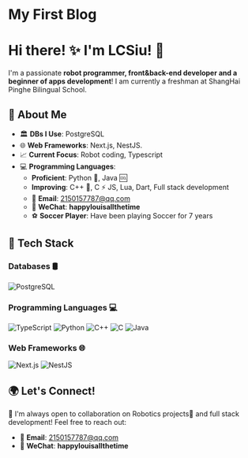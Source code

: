 # My First Blog
# Hi there! ✨ I'm LCSiu! 🚀

I'm a passionate **robot programmer, front&back-end developer and a beginner of apps development**! I am currently a freshman at ShangHai Pinghe Bilingual School. 

## 🚀 About Me

- 🏛 **DBs I Use**: PostgreSQL
-  🌐 **Web Frameworks**: Next.js, NestJS.
- 📈 **Current Focus**: Robot coding, Typescript
- 💻 **Programming Languages**:
  - **Proficient**: Python 🐍, Java 🆒
  - **Improving**: C++ 🚀, C ⚡ JS, Lua, Dart, Full stack development
  - 📧 **Email**: 2150157787@qq.com
  - 💬 **WeChat**: **happylouisallthetime**
  - ⚽ **Soccer Player**: Have been playing Soccer for 7 years




## 🔧 Tech Stack

### **Databases** 🛢
![PostgreSQL](https://img.shields.io/badge/PostgreSQL-336791?logo=postgresql&logoColor=white&style=for-the-badge)


### **Programming Languages** 💻
![TypeScript](https://img.shields.io/badge/TypeScript-3178C6?logo=typescript&logoColor=white&style=for-the-badge)
![Python](https://img.shields.io/badge/Python-3776AB?logo=python&logoColor=white&style=for-the-badge)
![C++](https://img.shields.io/badge/C++-00599C?logo=cplusplus&logoColor=white&style=for-the-badge)
![C](https://img.shields.io/badge/C-00599C?logo=c&logoColor=white&style=for-the-badge)
![Java](https://img.shields.io/badge/java-%23ED8B00.svg?style=for-the-badge&logo=openjdk&logoColor=white)

### **Web Frameworks** 🌐
![Next.js](https://img.shields.io/badge/Next.js-000000?logo=nextdotjs&logoColor=white&style=for-the-badge)
![NestJS](https://img.shields.io/badge/NestJS-E0234E?logo=nestjs&logoColor=white&style=for-the-badge)



## 🌍 Let's Connect!

🤝 I'm always open to collaboration on Robotics projects🤖 and full stack development! Feel free to reach out:

- 📧 **Email**: 2150157787@qq.com
- 💬 **WeChat**: **happylouisallthetime**

